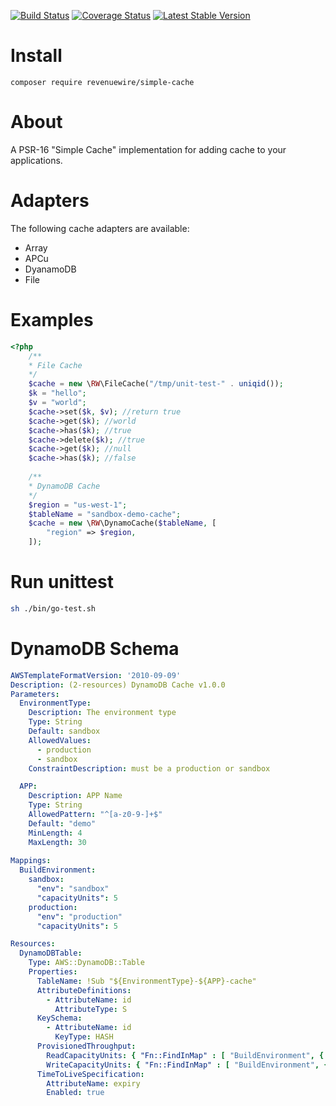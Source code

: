 [![Build Status](https://travis-ci.org/revenuewire/simple-cache.svg?branch=master)](https://travis-ci.org/revenuewire/simple-cache)
[![Coverage Status](https://coveralls.io/repos/github/revenuewire/simple-cache/badge.svg?branch=master)](https://coveralls.io/github/revenuewire/simple-cache?branch=master)
[![Latest Stable Version](https://poser.pugx.org/revenuewire/simple-cache/v/stable)](https://packagist.org/packages/revenuewire/simple-cache)


# Install
```
composer require revenuewire/simple-cache
```

# About
A PSR-16 "Simple Cache" implementation for adding cache to your applications. 

# Adapters
The following cache adapters are available:
* Array
* APCu
* DyanamoDB
* File

# Examples
```php
<?php
    /**
    * File Cache
    */
    $cache = new \RW\FileCache("/tmp/unit-test-" . uniqid());
    $k = "hello";
    $v = "world";
    $cache->set($k, $v); //return true
    $cache->get($k); //world
    $cache->has($k); //true
    $cache->delete($k); //true
    $cache->get($k); //null
    $cache->has($k); //false
    
    /**
    * DynamoDB Cache
    */
    $region = "us-west-1";
    $tableName = "sandbox-demo-cache";
    $cache = new \RW\DynamoCache($tableName, [
        "region" => $region,
    ]);
```

# Run unittest
```bash
sh ./bin/go-test.sh
```

# DynamoDB Schema
```yaml
AWSTemplateFormatVersion: '2010-09-09'
Description: (2-resources) DynamoDB Cache v1.0.0
Parameters:
  EnvironmentType:
    Description: The environment type
    Type: String
    Default: sandbox
    AllowedValues:
      - production
      - sandbox
    ConstraintDescription: must be a production or sandbox

  APP:
    Description: APP Name
    Type: String
    AllowedPattern: "^[a-z0-9-]+$"
    Default: "demo"
    MinLength: 4
    MaxLength: 30
    
Mappings:
  BuildEnvironment:
    sandbox:
      "env": "sandbox"
      "capacityUnits": 5
    production:
      "env": "production"
      "capacityUnits": 5

Resources:
  DynamoDBTable:
    Type: AWS::DynamoDB::Table
    Properties:
      TableName: !Sub "${EnvironmentType}-${APP}-cache"
      AttributeDefinitions:
        - AttributeName: id
          AttributeType: S
      KeySchema:
        - AttributeName: id
          KeyType: HASH
      ProvisionedThroughput:
        ReadCapacityUnits: { "Fn::FindInMap" : [ "BuildEnvironment", { "Ref" : "EnvironmentType" }, "capacityUnits"]}
        WriteCapacityUnits: { "Fn::FindInMap" : [ "BuildEnvironment", { "Ref" : "EnvironmentType" }, "capacityUnits"]}
      TimeToLiveSpecification:
        AttributeName: expiry
        Enabled: true
```